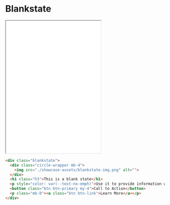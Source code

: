 # Blankstate

<iframe title="Badges" height="420" src="./docs/examples/blankstate.html"></iframe>

```html
<div class="blankstate">
  <div class="circle-wrapper mb-4">
    <img src="./showcase-assets/blankstate-img.png" alt="">
  </div>
  <h1 class="h3">This is a blank state</h1>
  <p style="color: var(--text-no-emph)">Use it to provide information when no dynamic content exists.</p>
  <button class="btn btn-primary my-4">Call to Action</button>
  <p class="mb-0"><a class="btn btn-link">Learn More</a></p>
</div>
```
